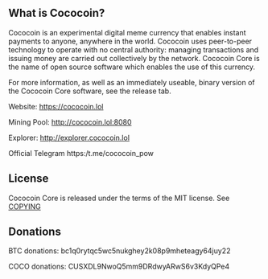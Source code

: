 What is Cococoin?
----------------

Cococoin is an experimental digital meme currency that enables instant payments to
anyone, anywhere in the world. Cococoin uses peer-to-peer technology to operate
with no central authority: managing transactions and issuing money are carried
out collectively by the network. Cococoin Core is the name of open source
software which enables the use of this currency.

For more information, as well as an immediately useable, binary version of
the Cococoin Core software, see the release tab.

Website: https://cococoin.lol

Mining Pool: http://cococoin.lol:8080

Explorer: http://explorer.cococoin.lol

Official Telegram https:/t.me/cococoin_pow


License
-------

Cococoin Core is released under the terms of the MIT license. See [COPYING](COPYING) 

Donations 
---------
BTC donations: bc1q0rytqc5wc5nukghey2k08p9mheteagy64juy22

COCO donations: CUSXDL9NwoQ5mm9DRdwyARwS6v3KdyQPe4
